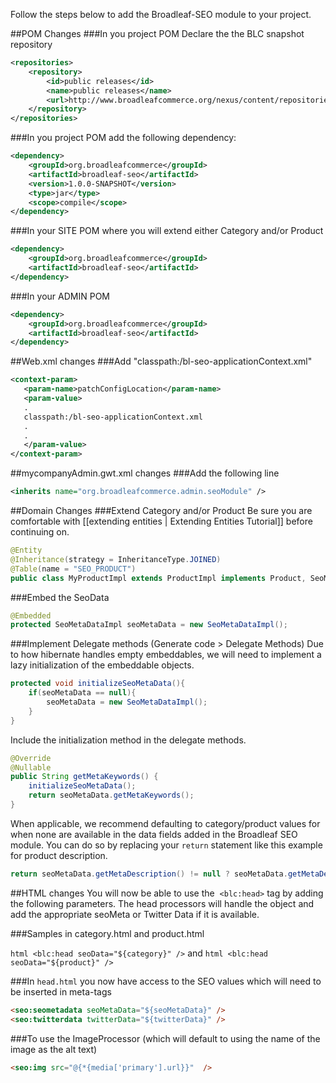 Follow the steps below to add the Broadleaf-SEO module to your project.

##POM Changes
###In you project POM Declare the the BLC snapshot repository

```xml
<repositories>
	<repository>
		<id>public releases</id>
		<name>public releases</name>
		<url>http://www.broadleafcommerce.org/nexus/content/repositories/snapshots/</url>
	</repository>
</repositories>
```
	
###In you project POM add the following dependency:

```xml
<dependency>
	<groupId>org.broadleafcommerce</groupId>
	<artifactId>broadleaf-seo</artifactId>
	<version>1.0.0-SNAPSHOT</version>
	<type>jar</type>
	<scope>compile</scope>
</dependency>
```

###In your SITE POM where you will extend either Category and/or Product

```xml
<dependency>
	<groupId>org.broadleafcommerce</groupId>
	<artifactId>broadleaf-seo</artifactId>
</dependency>
```

###In your ADMIN POM

```xml
<dependency>
	<groupId>org.broadleafcommerce</groupId>
	<artifactId>broadleaf-seo</artifactId>
</dependency>
```

##Web.xml changes
###Add "classpath:/bl-seo-applicationContext.xml"
 
 ```xml
 <context-param>
 	<param-name>patchConfigLocation</param-name>
 	<param-value>
 	.
 	classpath:/bl-seo-applicationContext.xml
 	.
 	.
 	</param-value>
</context-param>
```

##mycompanyAdmin.gwt.xml changes
###Add the following line
```xml
<inherits name="org.broadleafcommerce.admin.seoModule" />
```

##Domain Changes
###Extend Category and/or Product
Be sure you are comfortable with [[extending entities | Extending Entities Tutorial]] before continuing on.

```java
@Entity
@Inheritance(strategy = InheritanceType.JOINED)
@Table(name = "SEO_PRODUCT")
public class MyProductImpl extends ProductImpl implements Product, SeoMetaData, TwitterData {…}
```

###Embed the SeoData

```java
@Embedded
protected SeoMetaDataImpl seoMetaData = new SeoMetaDataImpl();
```

###Implement Delegate methods (Generate code > Delegate Methods)
Due to how hibernate handles empty embeddables, we will need to implement a lazy initialization of the embeddable objects.

```java
protected void initializeSeoMetaData(){
	if(seoMetaData == null){
		seoMetaData = new SeoMetaDataImpl();
	}
}
```

Include the initialization method in the delegate methods.

```java
@Override
@Nullable
public String getMetaKeywords() {
	initializeSeoMetaData();
	return seoMetaData.getMetaKeywords();
}
```

When applicable, we recommend defaulting to category/product values for when none are available in the data fields added in the Broadleaf SEO module. You can do so by replacing your ```return``` statement like this example for product description.

```java
return seoMetaData.getMetaDescription() != null ? seoMetaData.getMetaDescription() : super.getLongDescription();	
```

##HTML changes
You will now be able to use the  ```<blc:head>``` tag by adding the following parameters. The head processors will handle the object and add the appropriate seoMeta or Twitter Data if it is available.

###Samples in category.html and product.html

```html <blc:head seoData="${category}" />``` and ```html <blc:head seoData="${product}" />```

###In ```head.html``` you now have access to the SEO values which will need to be inserted in meta-tags

```html
<seo:seometadata seoMetaData="${seoMetaData}" />
<seo:twitterdata twitterData="${twitterData}" />
```

###To use the ImageProcessor (which will default to using the name of the image as the alt text)

```html
<seo:img src="@{*{media['primary'].url}}"  />
```